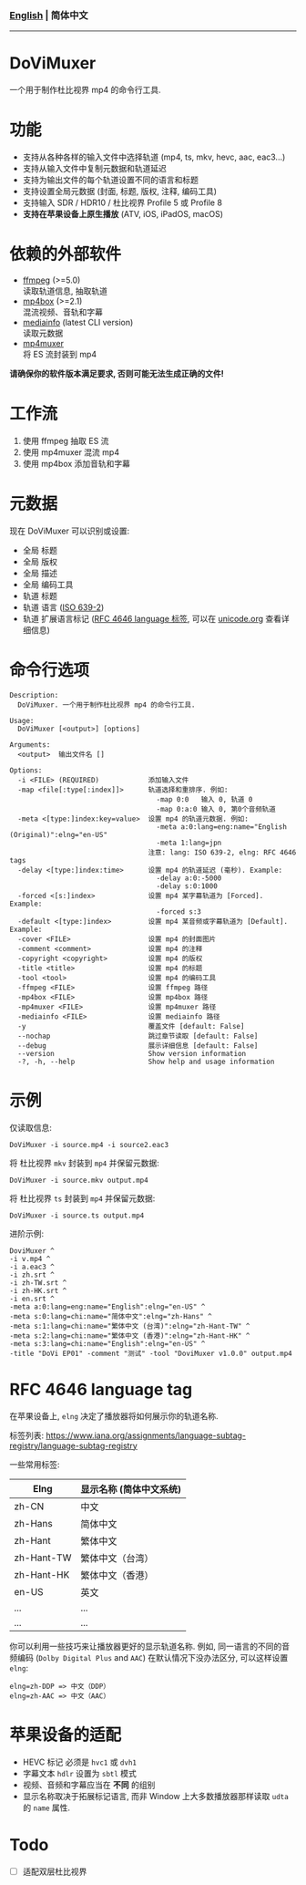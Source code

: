 ### [English](README.md) | 简体中文

---

# DoViMuxer
一个用于制作杜比视界 mp4 的命令行工具.

# 功能
* 支持从各种各样的输入文件中选择轨道  (mp4, ts, mkv, hevc, aac, eac3...)
* 支持从输入文件中复制元数据和轨道延迟
* 支持为输出文件的每个轨道设置不同的语言和标题
* 支持设置全局元数据 (封面, 标题, 版权, 注释, 编码工具)
* 支持输入 SDR / HDR10 / 杜比视界 Profile 5 或 Profile 8
* **支持在苹果设备上原生播放** (ATV, iOS, iPadOS, macOS)

# 依赖的外部软件
* [ffmpeg](https://ffmpeg.org/download.html) (>=5.0)  
    读取轨道信息, 抽取轨道
* [mp4box](https://gpac.wp.imt.fr/downloads/gpac-nightly-builds/) (>=2.1)  
    混流视频、音轨和字幕
* [mediainfo](https://mediaarea.net/download/snapshots/binary/mediainfo/) (latest CLI version)  
    读取元数据
* [mp4muxer](https://github.com/DolbyLaboratories/dlb_mp4base/tree/master/bin)  
    将 ES 流封装到 mp4

**请确保你的软件版本满足要求, 否则可能无法生成正确的文件!**

# 工作流
1. 使用 ffmpeg 抽取 ES 流
2. 使用 mp4muxer 混流 mp4
3. 使用 mp4box 添加音轨和字幕

# 元数据
现在 DoViMuxer 可以识别或设置:
* 全局 标题
* 全局 版权 
* 全局 描述
* 全局 编码工具
* 轨道 标题
* 轨道 语言 ([ISO 639-2](https://www.loc.gov/standards/iso639-2/php/code_list.php))
* 轨道 扩展语言标记 ([RFC 4646 language 标签](https://datatracker.ietf.org/doc/rfc4646/), 可以在 [unicode.org](http://unicode.org/reports/tr35/#Unicode_Language_and_Locale_Identifiers) 查看详细信息)

# 命令行选项
```
Description:
  DoViMuxer. 一个用于制作杜比视界 mp4 的命令行工具.

Usage:
  DoViMuxer [<output>] [options]

Arguments:
  <output>  输出文件名 []

Options:
  -i <FILE> (REQUIRED)            添加输入文件
  -map <file[:type[:index]]>      轨道选择和重排序. 例如:
                                    -map 0:0   输入 0, 轨道 0
                                    -map 0:a:0 输入 0, 第0个音频轨道
  -meta <[type:]index:key=value>  设置 mp4 的轨道元数据. 例如:
                                    -meta a:0:lang=eng:name="English (Original)":elng="en-US"
                                    -meta 1:lang=jpn
                                  注意: lang: ISO 639-2, elng: RFC 4646 tags
  -delay <[type:]index:time>      设置 mp4 的轨道延迟 (毫秒). Example:
                                    -delay a:0:-5000
                                    -delay s:0:1000
  -forced <[s:]index>             设置 mp4 某字幕轨道为 [Forced]. Example:
                                    -forced s:3
  -default <[type:]index>         设置 mp4 某音频或字幕轨道为 [Default]. Example:
  -cover <FILE>                   设置 mp4 的封面图片
  -comment <comment>              设置 mp4 的注释
  -copyright <copyright>          设置 mp4 的版权
  -title <title>                  设置 mp4 的标题
  -tool <tool>                    设置 mp4 的编码工具
  -ffmpeg <FILE>                  设置 ffmpeg 路径
  -mp4box <FILE>                  设置 mp4box 路径
  -mp4muxer <FILE>                设置 mp4muxer 路径
  -mediainfo <FILE>               设置 mediainfo 路径
  -y                              覆盖文件 [default: False]
  --nochap                        跳过章节读取 [default: False]
  --debug                         展示详细信息 [default: False]
  --version                       Show version information
  -?, -h, --help                  Show help and usage information
```

# 示例
仅读取信息:
```
DoViMuxer -i source.mp4 -i source2.eac3
```

将 杜比视界 `mkv` 封装到 `mp4` 并保留元数据:
```
DoViMuxer -i source.mkv output.mp4
```

将 杜比视界 `ts` 封装到 `mp4` 并保留元数据:
```
DoViMuxer -i source.ts output.mp4
```

进阶示例:
```
DoviMuxer ^
-i v.mp4 ^
-i a.eac3 ^
-i zh.srt ^
-i zh-TW.srt ^
-i zh-HK.srt ^
-i en.srt ^
-meta a:0:lang=eng:name="English":elng="en-US" ^
-meta s:0:lang=chi:name="简体中文":elng="zh-Hans" ^
-meta s:1:lang=chi:name="繁体中文 (台湾)":elng="zh-Hant-TW" ^
-meta s:2:lang=chi:name="繁体中文 (香港)":elng="zh-Hant-HK" ^
-meta s:3:lang=chi:name="English":elng="en-US" ^
-title "DoVi EP01" -comment "测试" -tool "DoviMuxer v1.0.0" output.mp4
```

# RFC 4646 language tag
在苹果设备上, `elng` 决定了播放器将如何展示你的轨道名称.

标签列表: https://www.iana.org/assignments/language-subtag-registry/language-subtag-registry

一些常用标签:

|  Elng   | 显示名称 (简体中文系统)  |
|  ----  | ----  |
| zh-CN  | 中文 |
| zh-Hans  | 简体中文 |
| zh-Hant  | 繁体中文 |
| zh-Hant-TW  | 繁体中文（台湾） |
| zh-Hant-HK  | 繁体中文（香港） |
| en-US  | 英文 |
| ...  | ... |
| ...  | ... |

你可以利用一些技巧来让播放器更好的显示轨道名称. 例如, 同一语言的不同的音频编码 (`Dolby Digital Plus` and `AAC`) 在默认情况下没办法区分, 可以这样设置`elng`:
```
elng=zh-DDP => 中文（DDP）
elng=zh-AAC => 中文（AAC）
```

# 苹果设备的适配
* HEVC 标记 必须是 `hvc1` 或 `dvh1`
* 字幕文本 `hdlr` 设置为 `sbtl` 模式
* 视频、音频和字幕应当在 **不同** 的组别
* 显示名称取决于拓展标记语言, 而非 Window 上大多数播放器那样读取 `udta` 的 `name` 属性.

# Todo
* [ ] 适配双层杜比视界